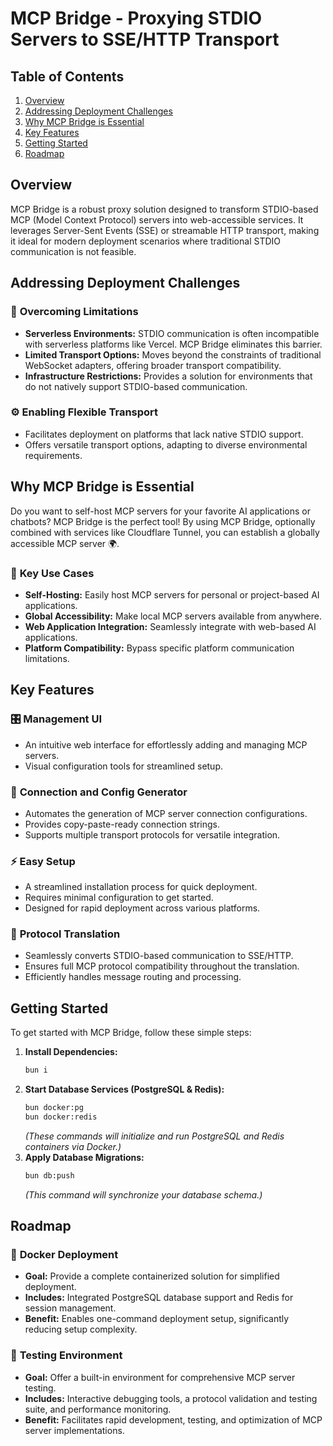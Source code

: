 # MCP Bridge - Proxying STDIO Servers to SSE/HTTP Transport

## Table of Contents
1.  [Overview](#overview)
2.  [Addressing Deployment Challenges](#addressing-deployment-challenges)
3.  [Why MCP Bridge is Essential](#why-mcp-bridge-is-essential)
4.  [Key Features](#key-features)
5.  [Getting Started](#getting-started)
6.  [Roadmap](#roadmap)

## Overview
MCP Bridge is a robust proxy solution designed to transform STDIO-based MCP (Model Context Protocol) servers into web-accessible services. It leverages Server-Sent Events (SSE) or streamable HTTP transport, making it ideal for modern deployment scenarios where traditional STDIO communication is not feasible.

## Addressing Deployment Challenges

### 🚫 **Overcoming Limitations**
-   **Serverless Environments:** STDIO communication is often incompatible with serverless platforms like Vercel. MCP Bridge eliminates this barrier.
-   **Limited Transport Options:** Moves beyond the constraints of traditional WebSocket adapters, offering broader transport compatibility.
-   **Infrastructure Restrictions:** Provides a solution for environments that do not natively support STDIO-based communication.

### ⚙️ **Enabling Flexible Transport**
-   Facilitates deployment on platforms that lack native STDIO support.
-   Offers versatile transport options, adapting to diverse environmental requirements.

## Why MCP Bridge is Essential

Do you want to self-host MCP servers for your favorite AI applications or chatbots? MCP Bridge is the perfect tool! By using MCP Bridge, optionally combined with services like Cloudflare Tunnel, you can establish a globally accessible MCP server 🌍.

### 🎯 **Key Use Cases**
-   **Self-Hosting:** Easily host MCP servers for personal or project-based AI applications.
-   **Global Accessibility:** Make local MCP servers available from anywhere.
-   **Web Application Integration:** Seamlessly integrate with web-based AI applications.
-   **Platform Compatibility:** Bypass specific platform communication limitations.

## Key Features

### 🎛️ **Management UI**
-   An intuitive web interface for effortlessly adding and managing MCP servers.
-   Visual configuration tools for streamlined setup.

### 🔗 **Connection and Config Generator**
-   Automates the generation of MCP server connection configurations.
-   Provides copy-paste-ready connection strings.
-   Supports multiple transport protocols for versatile integration.

### ⚡ **Easy Setup**
-   A streamlined installation process for quick deployment.
-   Requires minimal configuration to get started.
-   Designed for rapid deployment across various platforms.

### 🔄 **Protocol Translation**
-   Seamlessly converts STDIO-based communication to SSE/HTTP.
-   Ensures full MCP protocol compatibility throughout the translation.
-   Efficiently handles message routing and processing.

## Getting Started

To get started with MCP Bridge, follow these simple steps:

1.  **Install Dependencies:**
    ```bash
    bun i
    ```
2.  **Start Database Services (PostgreSQL & Redis):**
    ```bash
    bun docker:pg
    bun docker:redis
    ```
    *(These commands will initialize and run PostgreSQL and Redis containers via Docker.)*
3.  **Apply Database Migrations:**
    ```bash
    bun db:push
    ```
    *(This command will synchronize your database schema.)*

## Roadmap

### 🐳 **Docker Deployment**
-   **Goal:** Provide a complete containerized solution for simplified deployment.
-   **Includes:** Integrated PostgreSQL database support and Redis for session management.
-   **Benefit:** Enables one-command deployment setup, significantly reducing setup complexity.

### 🧪 **Testing Environment**
-   **Goal:** Offer a built-in environment for comprehensive MCP server testing.
-   **Includes:** Interactive debugging tools, a protocol validation and testing suite, and performance monitoring.
-   **Benefit:** Facilitates rapid development, testing, and optimization of MCP server implementations.